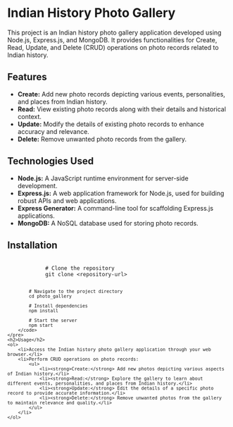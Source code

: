 <!DOCTYPE html>
<html lang="en">

<head>
    <meta charset="UTF-8">
    <meta name="viewport" content="width=device-width, initial-scale=1.0">
    <title>Indian History Photo Gallery</title>
</head>

<body>
    <h1>Indian History Photo Gallery</h1>
    <p>This project is an Indian history photo gallery application developed using Node.js, Express.js, and MongoDB. It provides functionalities for Create, Read, Update, and Delete (CRUD) operations on photo records related to Indian history.</p>
    <h2>Features</h2>
    <ul>
        <li><strong>Create:</strong> Add new photo records depicting various events, personalities, and places from Indian history.</li>
        <li><strong>Read:</strong> View existing photo records along with their details and historical context.</li>
        <li><strong>Update:</strong> Modify the details of existing photo records to enhance accuracy and relevance.</li>
        <li><strong>Delete:</strong> Remove unwanted photo records from the gallery.</li>
    </ul>
    <h2>Technologies Used</h2>
    <ul>
        <li><strong>Node.js:</strong> A JavaScript runtime environment for server-side development.</li>
        <li><strong>Express.js:</strong> A web application framework for Node.js, used for building robust APIs and web applications.</li>
        <li><strong>Express Generator:</strong> A command-line tool for scaffolding Express.js applications.</li>
        <li><strong>MongoDB:</strong> A NoSQL database used for storing photo records.</li>
    </ul>
    <h2>Installation</h2>
    <pre>
        <code>
            # Clone the repository
            git clone &lt;repository-url&gt;
            
            # Navigate to the project directory
            cd photo_gallery
            
            # Install dependencies
            npm install
            
            # Start the server
            npm start
        </code>
    </pre>
    <h2>Usage</h2>
    <ol>
        <li>Access the Indian history photo gallery application through your web browser.</li>
        <li>Perform CRUD operations on photo records:
            <ul>
                <li><strong>Create:</strong> Add new photos depicting various aspects of Indian history.</li>
                <li><strong>Read:</strong> Explore the gallery to learn about different events, personalities, and places from Indian history.</li>
                <li><strong>Update:</strong> Edit the details of a specific photo record to provide accurate information.</li>
                <li><strong>Delete:</strong> Remove unwanted photos from the gallery to maintain relevance and quality.</li>
            </ul>
        </li>
    </ol>
</body>

</html>
